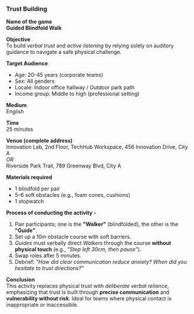 ### **Trust Building**

**Name of the game**  
**Guided Blindfold Walk**

**Objective**  
To build _verbal trust_ and _active listening_ by relying solely on auditory guidance to navigate a safe physical challenge.

**Target Audience**

- Age: 20–45 years (corporate teams)
- Sex: All genders
- Locale: Indoor office hallway / Outdoor park path
- Income group: Middle to high (professional setting)

**Medium**  
English

**Time**  
25 minutes

**Venue (complete address)**  
Innovation Lab, 2nd Floor, TechHub Workspace, 456 Innovation Drive, City A  
_OR_  
Riverside Park Trail, 789 Greenway Blvd, City A

**Materials required**

- 1 blindfold per pair
- 5–6 soft obstacles (e.g., foam cones, cushions)
- 1 stopwatch

**Process of conducting the activity -**

1. Pair participants; one is the **"Walker"** (blindfolded), the other is the **"Guide"**.
2. Set up a 10m obstacle course with soft barriers.
3. _Guides_ must verbally direct _Walkers_ through the course **without physical touch** (e.g., _"Step left 30cm, then pause"_).
4. Swap roles after 5 minutes.
5. Debrief: _"How did clear communication reduce anxiety? When did you hesitate to trust directions?"_

**Conclusion**  
This activity replaces physical trust with _deliberate verbal reliance_, emphasizing that trust is built through **precise communication** and **vulnerability without risk**. Ideal for teams where physical contact is inappropriate or inaccessible.